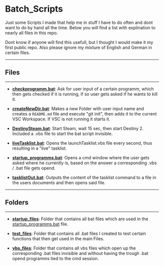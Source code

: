 # **Batch_Scripts**

Just some Scripts I made that help me in stuff I have to do often and dont want to do by hand all the time.
Below you will find a list with explination to nearly all files in this repo.

Dont know if anyone will find this usefull, but I thought I would make it my first public repo.
Also please ignore my mixture of English and German in certain files.

---

## Files

---

- **[checkprogramm.bat](/checkprogramm.bat)**: Ask for user input of a certain programm, which then gets checked if it is running, if so user gets asked if he wants to kill it.

- **[createNewDir.bat](/createNewDir.bat)**: Makes a new Folder with user input name and creates a `README.md` file and execute "git init", then adds it to the current VSC Workspace. If VSC is not running it starts it.

- **[DestinySteam.bat](/DestinySteam.bat)**: Start Steam, wait 15 sec, then start Destiny 2. Included a .vbs file to start the bat script invisible.

- **[liveTasklist.bat](/liveTasklist.bat)**: Opens the launchTasklist.vbs file every second, thus resulting in a "live" tasklist.

- **[startup_programms.bat](/startup_programms.bat)**: Opens a cmd window where the user gets asked where he currently is, based on the answer a corresponding .vbs / .bat file gets opend.

- **[tasklistOut.bat](/tasklistOut.bat)**: Outputs the content of the tasklist command to a file in the users documents and then opens said file.

---

## Folders

---

- **[startup_files](./startup_files)**: Folder that contains all bat files which are used in the [startup_programms.bat](./startup_programms.bat) file.

- **[test_files](./test_files)**: Folder that contains all .bat files I created to test certain functions that then get used in the main Files.

- **[vbs_files](./vbs_files)**: Folder that contains all vbs files which open up the corresponding .bat files invisible and without having the trough .bat opend programms tied to the cmd session.
